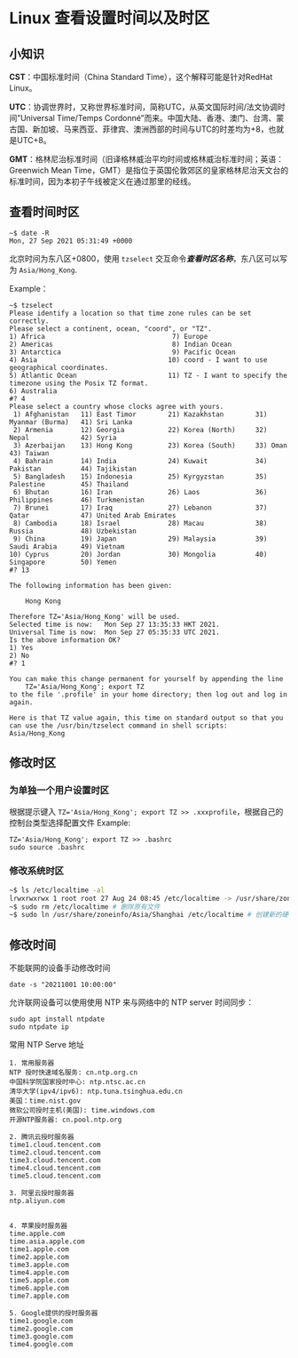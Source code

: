 # Linux 查看设置时间以及时区

## 小知识

**CST**：中国标准时间（China Standard Time），这个解释可能是针对RedHat Linux。

**UTC**：协调世界时，又称世界标准时间，简称UTC，从英文国际时间/法文协调时间”Universal Time/Temps Cordonné”而来。中国大陆、香港、澳门、台湾、蒙古国、新加坡、马来西亚、菲律宾、澳洲西部的时间与UTC的时差均为+8，也就是UTC+8。

**GMT**：格林尼治标准时间（旧译格林威治平均时间或格林威治标准时间；英语：Greenwich Mean Time，GMT）是指位于英国伦敦郊区的皇家格林尼治天文台的标准时间，因为本初子午线被定义在通过那里的经线。

## 查看时间时区
```
~$ date -R
Mon, 27 Sep 2021 05:31:49 +0000
```

北京时间为东八区+0800，使用 `tzselect` 交互命令***查看时区名称***，东八区可以写为 `Asia/Hong_Kong`.

Example：

```
~$ tzselect
Please identify a location so that time zone rules can be set correctly.
Please select a continent, ocean, "coord", or "TZ".
1) Africa							     7) Europe
2) Americas							     8) Indian Ocean
3) Antarctica							 9) Pacific Ocean
4) Asia								    10) coord - I want to use geographical coordinates.
5) Atlantic Ocean						11) TZ - I want to specify the timezone using the Posix TZ format.
6) Australia
#? 4
Please select a country whose clocks agree with yours.
 1) Afghanistan	  11) East Timor	    21) Kazakhstan	      31) Myanmar (Burma)	41) Sri Lanka
 2) Armenia		  12) Georgia		    22) Korea (North)	  32) Nepal			    42) Syria
 3) Azerbaijan	  13) Hong Kong		    23) Korea (South)	  33) Oman			    43) Taiwan
 4) Bahrain		  14) India		        24) Kuwait		      34) Pakistan		    44) Tajikistan
 5) Bangladesh	  15) Indonesia		    25) Kyrgyzstan	      35) Palestine		    45) Thailand
 6) Bhutan		  16) Iran		        26) Laos		      36) Philippines		46) Turkmenistan
 7) Brunei		  17) Iraq		        27) Lebanon		      37) Qatar			    47) United Arab Emirates
 8) Cambodia	  18) Israel		    28) Macau		      38) Russia		    48) Uzbekistan
 9) China		  19) Japan		        29) Malaysia	      39) Saudi Arabia		49) Vietnam
10) Cyprus		  20) Jordan		    30) Mongolia	      40) Singapore		    50) Yemen
#? 13

The following information has been given:

	Hong Kong

Therefore TZ='Asia/Hong_Kong' will be used.
Selected time is now:	Mon Sep 27 13:35:33 HKT 2021.
Universal Time is now:	Mon Sep 27 05:35:33 UTC 2021.
Is the above information OK?
1) Yes
2) No
#? 1

You can make this change permanent for yourself by appending the line
	TZ='Asia/Hong_Kong'; export TZ
to the file '.profile' in your home directory; then log out and log in again.

Here is that TZ value again, this time on standard output so that you
can use the /usr/bin/tzselect command in shell scripts:
Asia/Hong_Kong
```

## 修改时区

### 为单独一个用户设置时区
根据提示键入 `TZ='Asia/Hong_Kong'; export TZ >> .xxxprofile`，根据自己的控制台类型选择配置文件
Example:
```
TZ='Asia/Hong_Kong'; export TZ >> .bashrc
sudo source .bashrc
```

### 修改系统时区

```bash
~$ ls /etc/localtime -al
lrwxrwxrwx 1 root root 27 Aug 24 08:45 /etc/localtime -> /usr/share/zoneinfo/Etc/UTC
~$ sudo rm /etc/localtime # 删除原有文件
~$ sudo ln /usr/share/zoneinfo/Asia/Shanghai /etc/localtime # 创建新的硬连接
``` 

## 修改时间

不能联网的设备手动修改时间

`date -s "20211001 10:00:00"`

允许联网设备可以使用使用 NTP 来与网络中的 NTP server 时间同步：

```
sudo apt install ntpdate
sudo ntpdate ip
```

常用 NTP Serve 地址
```
1. 常用服务器
NTP 授时快速域名服务: cn.ntp.org.cn
中国科学院国家授时中心: ntp.ntsc.ac.cn
清华大学(ipv4/ipv6): ntp.tuna.tsinghua.edu.cn
美国：time.nist.gov
微软公司授时主机(美国): time.windows.com 
开源NTP服务器: cn.pool.ntp.org

2. 腾讯云授时服务器
time1.cloud.tencent.com 
time2.cloud.tencent.com 
time3.cloud.tencent.com
time4.cloud.tencent.com
time5.cloud.tencent.com

3. 阿里云授时服务器
ntp.aliyun.com


4. 苹果授时服务器
time.apple.com
time.asia.apple.com
time1.apple.com
time2.apple.com
time3.apple.com
time4.apple.com
time5.apple.com
time6.apple.com
time7.apple.com

5. Google提供的授时服务器   
time1.google.com
time2.google.com
time3.google.com
time4.google.com
```



